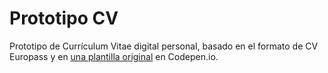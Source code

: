 # Prototipo CV

Prototipo de Currículum Vitae digital personal, basado en el formato de CV Europass y en [una plantilla original](https://codepen.io/aja9104/pen/nzaZwW) en Codepen.io.


